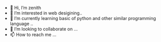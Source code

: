 - 👋 Hi, I’m zenith
- 👀 I’m interested in web desigining..
- 🌱 I’m currently learning basic of python and other similar programming language ..
- 💞️ I’m looking to collaborate on ...
- 📫 How to reach me ...

<!---
ZEENITH7/ZEENITH7 is a ✨ special ✨ repository because its `README.md` (this file) appears on your GitHub profile.
You can click the Preview link to take a look at your changes.
--->

